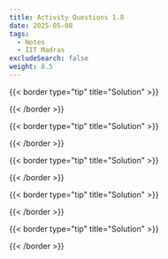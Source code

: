 ```yaml
---
title: Activity Questions 1.8
date: 2025-05-08
tags:
  - Notes 
  - IIT Madras
excludeSearch: false
weight: 8.5
---
```



{{< border type="tip" title="Solution" >}}

{{< /border >}}

{{< border type="tip" title="Solution" >}}

{{< /border >}}

{{< border type="tip" title="Solution" >}}

{{< /border >}}

{{< border type="tip" title="Solution" >}}

{{< /border >}}

{{< border type="tip" title="Solution" >}}

{{< /border >}}